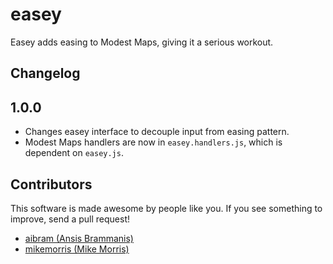# easey

Easey adds easing to Modest Maps, giving it a serious workout.

## Changelog

## 1.0.0

* Changes easey interface to decouple input from
  easing pattern.
* Modest Maps handlers are now in `easey.handlers.js`,
  which is dependent on `easey.js`.

## Contributors

This software is made awesome by people like you. If you see something
to improve, send a pull request!

* [aibram (Ansis Brammanis)](https://github.com/aibram)
* [mikemorris (Mike Morris)](https://github.com/mikemorris)
